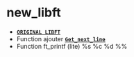 # new_libft
- [**`ORIGINAL LIBFT`**](https://github.com/louchebem06/libft)
- Function ajouter [**`Get_next_line`**](https://github.com/louchebem06/get_next_line)
- Function ft_printf (lite) %s %c %d %%
